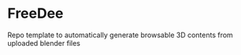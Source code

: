 # FreeDee
Repo template to automatically generate browsable 3D contents from uploaded blender files
